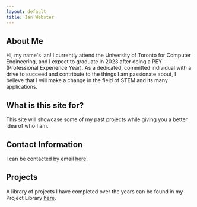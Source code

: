```yaml
---
layout: default
title: Ian Webster
---
```


## About Me
Hi, my name's Ian! I currently attend the University of Toronto for Computer Engineering, and I expect to graduate in 2023 after doing a PEY (Professional Experience Year). As a dedicated, committed individual with a drive to succeed and contribute to the things I am passionate about, I believe that I will make a change in the field of STEM and its many applications.

## What is this site for?
This site will showcase some of my past projects while giving you a better idea of who I am.

## Contact Information
I can be contacted by email [here](./contact/index.html).

## Projects
A library of projects I have completed over the years can be found in my Project Library [here](./project-library.html).
